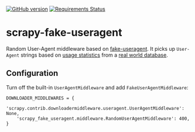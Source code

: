 [![GitHub version](https://badge.fury.io/gh/alecxe%2Fscrapy-fake-useragent.svg)](http://badge.fury.io/gh/alecxe%2Fscrapy-fake-useragent)
[![Requirements Status](https://requires.io/github/alecxe/scrapy-fake-useragent/requirements.svg?branch=master)](https://requires.io/github/alecxe/scrapy-fake-useragent/requirements/?branch=master)

scrapy-fake-useragent
=====================

Random User-Agent middleware based on [fake-useragent](https://pypi.python.org/pypi/fake-useragent). 
It picks up `User-Agent` strings based on [usage statistics](http://www.w3schools.com/browsers/browsers_stats.asp) from a [real world database](http://useragentstring.com/).

Configuration
-------------

Turn off the built-in `UserAgentMiddleware` and add `FakeUserAgentMiddleware`:

    DOWNLOADER_MIDDLEWARES = {
        'scrapy.contrib.downloadermiddleware.useragent.UserAgentMiddleware': None,
        'scrapy_fake_useragent.middleware.RandomUserAgentMiddleware': 400,
    }
